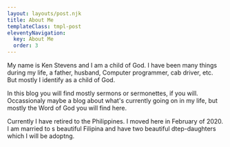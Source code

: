 ```yaml
---
layout: layouts/post.njk
title: About Me
templateClass: tmpl-post
eleventyNavigation:
  key: About Me
  order: 3
---
```


My name is Ken Stevens and I am a child of God. I have been many things during my life, a father, husband, Computer programmer, cab driver, etc. But mostly I identify as a child of God.

In this blog you will find mostly sermons or sermonettes, if you will. Occassionaly maybe a blog about what's currently going on in my life, but mostly the Word of God  you will find here.

Currently I have retired to the Philippines. I moved here in February of 2020. I am married to s beautiful Filipina and have two  beautiful dtep-daughters which I will be adoptng.

  

